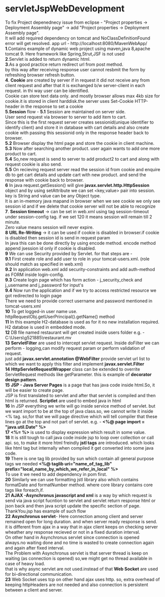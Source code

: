 # servletJspWebDevelopment
To fix Project depenednecy issue from eclipse - "Project properties -> Deployment Assembly page" -> add "Project properties -> Deployment Assembly page". <br/> 
It will add required dependency on tomcat and NoClassDefinitionFound error will get resolved.
app url - http://localhost:8080/MavenWebApp/ <br/>
**1**.Contains example of dynamic web project using maven,java 8,apache tomcat 9. Here framework like Spring,Strut,JSF is not used<br/>
**2**.Servlet is added to return dynamic html.<br/>
**3**.As a good practice return redirect url from post method.<br/>
by this way after receiving response user cannot resbmit the form by refreshing browser refresh button.<br/>
**4**. __Cookie__ are created by server if in request it did not receive any from client request and after that it is exchanged b/w server-client in each request. in thi way user can be identified.<br/>
Cookie can store text data only. and mostly browser allows max 4kb size for cookie.it is stored in client harddisk.the server uses Set-Cookie HTTP-header in the response to set a cookie<br/>
**5**.**Session** flow -
**5.1** Session are maintained on server side.<br/>
User send request via browser to server to add item to cart. <br/>
Since this is the first request server creates sessionid(unique identifier to identify client) and store it in database with cart details and also create cookie with passing this sessionid only in the response header back to browser.<br/>
**5.2** Browser display the html page and store the cookie in client machine.<br/>
**5.3** Now after searching another product. user again wants to add one more product to cart.<br/> 
**5.4** So,new request is send to server to add product2 to cart and along with request cookie is also send.<br/>
**5.5** On recieving request server read the session id from cookie and enquire db to get cart details and update cart with new product. and send the response with cookie back to browser.<br/>
**6** In java request.getSession() will give **javax.servlet.http.HttpSession** object and by using setAttribute we can set <key,value> pair into session.<br/>
key is String and value can be any Object type.<br/>
It is an in-memory java mapand in browser when we see cookie we only see session id and if we delete that cookie server will not be able to recognize <br/>
**7**. **Session timeout** -> can be set in web.xml using tag session-timeout under session-config tag. if we set 120 it means session will remain till 2 minute.
<br/> Zero value means session will never expire.<br/>
**8** **URL Re-Writing** -> it can be used if cookie is disabled in browser.if cookie is disabled then session id is send in request param<br/>
In java this can be done directly by using encode method. encode method append jsession id only if cookie is disabled.<br/>
**9** We can use Security provided by Servlet. for that steps are - <br/>
**9.1** First create role and add user to role in your tomcat-users.xml. (role should match as specified in web.xml) <br/>
**9.2** In application web.xml add security-constraints and add auth-method as FORM inside login-config. <br/>
**9.3** Create login page which has form action - j_security_check and j_username and j_password for input's<br/>
**9.4** Now run the application and if we try to access restricted resource we got redirected to login page <br/>
There we need to provide correct username and password mentioned in tomcat-users.xml <br/>
**10** To get logged-in user name use. httpRequestObj.getUserPrincipal().getName() method<br/>
**11** In this example H2-database is used as for it no new installation required. H2 databse is used in embedded mode.<br/>
**12** DB file named restaurant will get created inside users folder e.g. - C:\Users\g521885\restaurant.mv<br/>
**13** **ServletFilter**  are used to intercept servlet request. Inside doFilter we can perform - logging,can modify request param or perform validation of request.<br/>
just add **javax.servlet.annotation @WebFilter**  provide servlet url list to which we want to apply this filter and implement **javax.servlet.Filter**<br/>
**14** **HttpServletRequestWrapper** class can be extended to overrite ServletRequest methods like getParameter. this is example of **decorator design pattern**.<br/>
**15** **JSP - Java Server Pages** is a page that has java code inside html.So, it will be easier to create page.<br/>
JSP is first translated to servlet and after that servlet is compiled and then html is returned. **Scriptlet** are used to embed java in html<br/>
**16** In JSP everything we write will go inside service method of servlet. but we want import to be at the top of java class.so, we cannot write it inside <% tag. so,for that we will page directive which will tell compiler that these lines go at the top and not part of servlet. e.g.  - **<%@ page import = "java.util.Date" %>** <br/>
**17** **<%= %>** is used to display expression which result in some value.<br/>
**18** It is still tough to call java code inside jsp to loop over collection or call api. so, to make it more html freindly **jstl tags** are introduced. which looks like html tag but internally when compiled it get converted into some java code.<br/>
**19** There is one tag lib provided by sun which contain all general purpose tags we needed **<%@ taglib uri="name_of_tag_lib" prefix="local_name_by_which_we_refer_in_local" %>** <br/> To use it we need to add dependency in pom first.<br/>
**20** Similarly we can use formatting jstl library also which contains formatDate and formatNumber method. where core library contains core tags like foreach,if.<br/>
**21** **AJAX -Asynchronus javascript and xml** is a way by which request is send via java script fucntion to servlet and  servlet return response html or json back and then java script update the specific section of page.<br/>ThankYou.jsp has example of such flow<br/>
**22** **Asynchronus servlet**- Here connection among client and server remained open for long duration. and when server ready response is send. it is different from ajax in a way that in ajax client keeps on checking server wheather any response recieved or not in a fixed duration interval.<br/>
On other hand in Asynchronus servlet since connection is opened always.no waiting done and no time is wasted to create connection again and again after fixed interval.<br/>
The Problem with Asynchronus servlet is that server thread is keep on waiting (as connection is opened) so,we might get no thread available in case of heavy load.<br/>that is why async servlet are not used.instead of that **Web Socket** are used for bi-directional communication.<br/>
**23** Web Socket uses tcp on other hand ajax uses http. so, extra overhead of keeping httpHeaders are not needed and also connection is persistent between a client and server.<br/>
